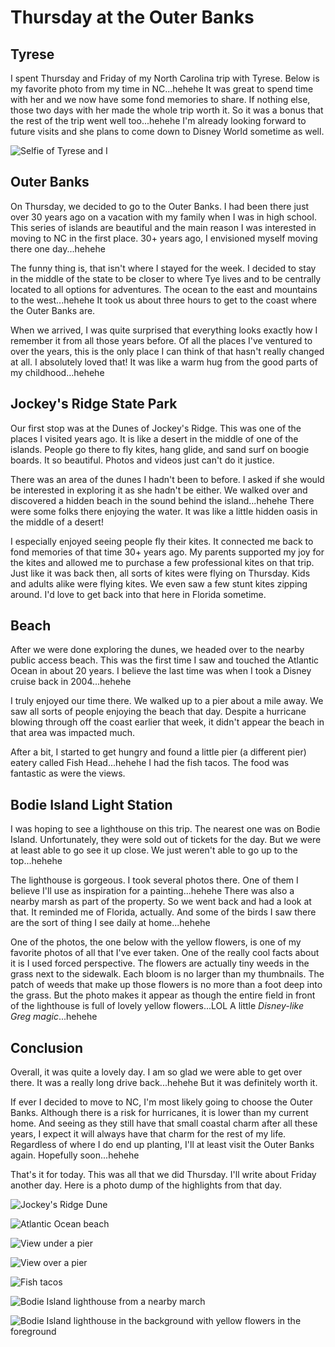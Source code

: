 # Thursday at the Outer Banks

## Tyrese

I spent Thursday and Friday of my North Carolina trip with Tyrese. Below is my favorite photo from my time in NC...hehehe It was great to spend time with her and we now have some fond memories to share. If nothing else, those two days with her made the whole trip worth it. So it was a bonus that the rest of the trip went well too...hehehe I'm already looking forward to future visits and she plans to come down to Disney World sometime as well.

![Selfie of Tyrese and I](./media/IMG_2374.jpeg)

## Outer Banks

On Thursday, we decided to go to the Outer Banks. I had been there just over 30 years ago on a vacation with my family when I was in high school. This series of islands are beautiful and the main reason I was interested in moving to NC in the first place. 30+ years ago, I envisioned myself moving there one day...hehehe

The funny thing is, that isn't where I stayed for the week. I decided to stay in the middle of the state to be closer to where Tye lives and to be centrally located to all options for adventures. The ocean to the east and mountains to the west...hehehe It took us about three hours to get to the coast where the Outer Banks are.

When we arrived, I was quite surprised that everything looks exactly how I remember it from all those years before. Of all the places I've ventured to over the years, this is the only place I can think of that hasn't really changed at all. I absolutely loved that! It was like a warm hug from the good parts of my childhood...hehehe

## Jockey's Ridge State Park

Our first stop was at the Dunes of Jockey's Ridge. This was one of the places I visited years ago. It is like a desert in the middle of one of the islands. People go there to fly kites, hang glide, and sand surf on boogie boards. It so beautiful. Photos and videos just can't do it justice.

There was an area of the dunes I hadn't been to before. I asked if she would be interested in exploring it as she hadn't be either. We walked over and discovered a hidden beach in the sound behind the island...hehehe There were some folks there enjoying the water. It was like a little hidden oasis in the middle of a desert!

I especially enjoyed seeing people fly their kites. It connected me back to fond memories of that time 30+ years ago. My parents supported my joy for the kites and allowed me to purchase a few professional kites on that trip. Just like it was back then, all sorts of kites were flying on Thursday. Kids and adults alike were flying kites. We even saw a few stunt kites zipping around. I'd love to get back into that here in Florida sometime.

## Beach

After we were done exploring the dunes, we headed over to the nearby public access beach. This was the first time I saw and touched the Atlantic Ocean in about 20 years. I believe the last time was when I took a Disney cruise back in 2004...hehehe

I truly enjoyed our time there. We walked up to a pier about a mile away. We saw all sorts of people enjoying the beach that day. Despite a hurricane blowing through off the coast earlier that week, it didn't appear the beach in that area was impacted much.

After a bit, I started to get hungry and found a little pier (a different pier) eatery called Fish Head...hehehe I had the fish tacos. The food was fantastic as were the views.

## Bodie Island Light Station

I was hoping to see a lighthouse on this trip. The nearest one was on Bodie Island. Unfortunately, they were sold out of tickets for the day. But we were at least able to go see it up close. We just weren't able to go up to the top...hehehe

The lighthouse is gorgeous. I took several photos there. One of them I believe I'll use as inspiration for a painting...hehehe There was also a nearby marsh as part of the property. So we went back and had a look at that. It reminded me of Florida, actually. And some of the birds I saw there are the sort of thing I see daily at home...hehehe

One of the photos, the one below with the yellow flowers, is one of my favorite photos of all that I've ever taken. One of the really cool facts about it is I used forced perspective. The flowers are actually tiny weeds in the grass next to the sidewalk. Each bloom is no larger than my thumbnails. The patch of weeds that make up those flowers is no more than a foot deep into the grass. But the photo makes it appear as though the entire field in front of the lighthouse is full of lovely yellow flowers...LOL A little *Disney-like Greg magic*...hehehe

## Conclusion

Overall, it was quite a lovely day. I am so glad we were able to get over there. It was a really long drive back...hehehe But it was definitely worth it.

If ever I decided to move to NC, I'm most likely going to choose the Outer Banks. Although there is a risk for hurricanes, it is lower than my current home. And seeing as they still have that small coastal charm after all these years, I expect it will always have that charm for the rest of my life. Regardless of where I do end up planting, I'll at least visit the Outer Banks again. Hopefully soon...hehehe

That's it for today. This was all that we did Thursday. I'll write about Friday another day. Here is a photo dump of the highlights from that day.

![Jockey's Ridge Dune](./media/IMG_0805.jpeg)

![Atlantic Ocean beach](./media/IMG_0819.jpeg)

![View under a pier](./media/IMG_0824.jpeg)

![View over a pier](./media/IMG_0826.jpeg)

![Fish tacos](./media/IMG_0829.jpeg)

![Bodie Island lighthouse from a nearby march](./media/IMG_0845.jpeg)

![Bodie Island lighthouse in the background with yellow flowers in the foreground](./media/IMG_0852.jpeg)